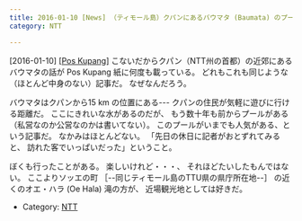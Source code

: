 ```yaml
---
title: 2016-01-10 [News] （ティモール島）クパンにあるバウマタ (Baumata) のプールはまだまだ人気がある 
category: NTT

---
```


[2016-01-10] [[Pos Kupang]](http://dlvr.it/DDjrx5)  こないだからクパン（NTT州の首都）の近郊にある
バウマタの話が Pos Kupang 紙に何度も載っている。
どれもこれも同じような（ほとんど中身のない）記事だ。
なぜなんだろう。

<!--more-->

 バウマタはクパンから15 km の位置にある---
クパンの住民が気軽に遊びに行ける距離だ。
ここにきれいな水があるのだが、
もう数十年も前からプールがある
（私営なのか公営なのかは書いてない）。
このプールがいまでも人気がある、という記事だ。
なかみはほとんどない。
「先日の休日に記者がおとずれてみると、
訪れた客でいっぱいだった」ということ。

 ぼくも行ったことがある。
楽しいけれど・・・、
それほどたいしたもんではない。
ここよりソッエの町
［--同じティモール島のTTU県の県庁所在地--］ 
の近くのオエ・ハラ (Oe Hala) 滝の方が、
近場観光地としては好きだ。

- Category: [NTT](https://merapano.github.io/categories.html#NTT)


